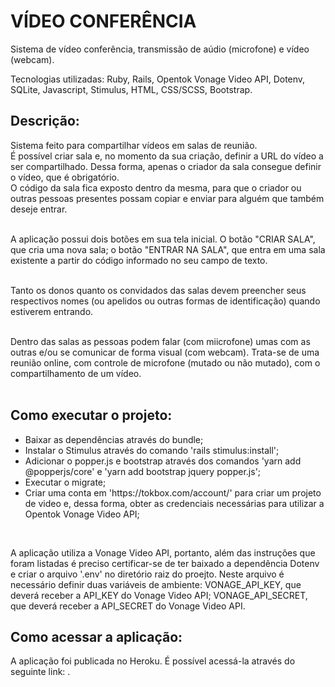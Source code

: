 <h1>VÍDEO CONFERÊNCIA</h1>

Sistema de vídeo conferência, transmissão de aúdio (microfone) e vídeo (webcam).

Tecnologias utilizadas: Ruby, Rails, Opentok Vonage Video API, Dotenv, SQLite, Javascript, Stimulus, HTML, CSS/SCSS, Bootstrap.

<h2>Descrição:</h2>

Sistema feito para compartilhar vídeos em salas de reunião. <br/>
É possível criar sala e, no momento da sua criação, definir a URL do vídeo a ser compartilhado. Dessa forma, apenas o criador da sala consegue definir o vídeo,
que é obrigatório.<br/>
O código da sala fica exposto dentro da mesma, para que o criador ou outras pessoas presentes possam copiar e enviar para alguém que também deseje entrar. <br/><br/>

A aplicação possui dois botões em sua tela inicial. O botão "CRIAR SALA", que cria uma nova sala; o botão "ENTRAR NA SALA", que entra em uma sala existente a partir
do código informado no seu campo de texto. <br/><br/>

Tanto os donos quanto os convidados das salas devem preencher seus respectivos nomes (ou apelidos ou outras formas de identificação) quando estiverem entrando. <br/><br/>

Dentro das salas as pessoas podem falar (com miicrofone) umas com as outras e/ou se comunicar de forma visual (com webcam). Trata-se de uma reunião online, com controle
de microfone (mutado ou não mutado), com o compartilhamento de um vídeo. <br/><br/>

<h2>Como executar o projeto:</h2>

<ul>
    <li>Baixar as dependências através do bundle;</li>
    <li>Instalar o Stimulus através do comando 'rails stimulus:install';</li>
    <li>Adicionar o popper.js e bootstrap através dos comandos 'yarn add @popperjs/core' e 'yarn add bootstrap jquery popper.js';</li>
    <li>Executar o migrate;</li>
    <li>Criar uma conta em 'https://tokbox.com/account/' para criar um projeto de video e, dessa forma, obter as credenciais necessárias para utilizar a Opentok Vonage Video API;</li>
</ul>

<br/>

A aplicação utiliza a Vonage Video API, portanto, além das instruções que foram listadas é preciso certificar-se de ter baixado a dependência Dotenv e criar o arquivo '.env' no
diretório raiz do proejto. Neste arquivo é necessário definir duas variáveis de ambiente: VONAGE_API_KEY, que deverá receber a API_KEY do Vonage Video API; VONAGE_API_SECRET, que
deverá receber a API_SECRET do Vonage Video API.

<h2>Como acessar a aplicação:</h2>

A aplicação foi publicada no Heroku. É possível acessá-la através do seguinte link: .
